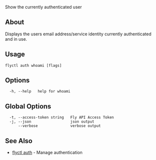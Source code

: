 <p class="font-medium tracking-tight text-gray-400 text-lg -mt-4 mb-9 pb-5 border-b">
  Show the currently authenticated user
</p>

## About

Displays the users email address/service identity currently authenticated and in use.

## Usage

~~~
flyctl auth whoami [flags]
~~~

## Options

~~~
  -h, --help   help for whoami
~~~

## Global Options

~~~
  -t, --access-token string   Fly API Access Token
  -j, --json                  json output
      --verbose               verbose output
~~~

## See Also

* [flyctl auth](/docs/flyctl/auth/)	 - Manage authentication

